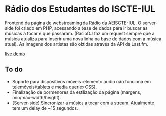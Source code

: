 # Rádio dos Estudantes do ISCTE-IUL

Frontend da página de webstreaming da Rádio da AEISCTE-IUL. O server-side foi criado em PHP, acessando a base de dados para ir buscar as músicas a tocar e que passaram. (RadioDJ faz um request sempre que a música atualiza para inserir uma nova linha na base de dados com a música atual). As imagens dos artistas são obtidas através da API da Last.fm.

[live demo](http://www.aeiscte-iul.pt/radio/webstream/)

## To do
- Suporte para dispositivos móveis (elemento audio não funciona em telemóveis/tablets e media queries CSS).
- Finalização de pormenores da estilização da página (margens, min/max-width/height).
- (Server-side) Sincronizar a música a tocar com a stream. Atualmente tem um delay de ~15 segundos. 
